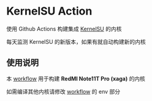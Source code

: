 # KernelSU Action
使用 Github Actions 构建集成 [KernelSU](https://github.com/tiann/KernelSU) 的内核

每天监测 KernelSU 的新版本，如果有就自动构建新的内核

## 使用说明
本 [workflow](.github/workflows/main.yml) 用于构建 **RedMI Note11T Pro (xaga)** 的内核

如需编译其他内核请修改 [workflow](.github/workflows/main.yml) 的 env 部分

